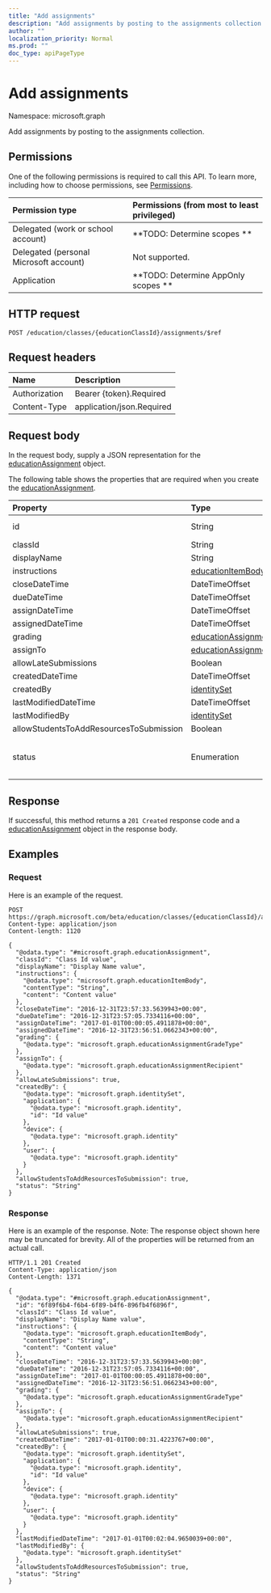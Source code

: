```yaml
---
title: "Add assignments"
description: "Add assignments by posting to the assignments collection."
author: ""
localization_priority: Normal
ms.prod: ""
doc_type: apiPageType
---
```


# Add assignments

Namespace: microsoft.graph

Add assignments by posting to the assignments collection.

## Permissions
One of the following permissions is required to call this API. To learn more, including how to choose permissions, see [Permissions](/concepts/permissions-reference.md).

|Permission type|Permissions (from most to least privileged)|
|:---|:---|
|Delegated (work or school account)|**TODO: Determine scopes **|
|Delegated (personal Microsoft account)|Not supported.|
|Application|**TODO: Determine AppOnly scopes **|

## HTTP request
<!-- {
  "blockType": "ignored"
}
-->
``` http
POST /education/classes/{educationClassId}/assignments/$ref
```

## Request headers
|Name|Description|
|:---|:---|
|Authorization|Bearer {token}.Required|
|Content-Type|application/json.Required|

## Request body
In the request body, supply a JSON representation for the [educationAssignment](../resources/educationassignment.md) object.

The following table shows the properties that are required when you create the [educationAssignment](../resources/educationassignment.md).

|Property|Type|Description|
|:---|:---|:---|
|id|String| Inherited from [entity](../resources/entity.md)|
|classId|String||
|displayName|String||
|instructions|[educationItemBody](../resources/educationitembody.md)||
|closeDateTime|DateTimeOffset||
|dueDateTime|DateTimeOffset||
|assignDateTime|DateTimeOffset||
|assignedDateTime|DateTimeOffset||
|grading|[educationAssignmentGradeType](../resources/educationassignmentgradetype.md)||
|assignTo|[educationAssignmentRecipient](../resources/educationassignmentrecipient.md)||
|allowLateSubmissions|Boolean||
|createdDateTime|DateTimeOffset||
|createdBy|[identitySet](../resources/identityset.md)||
|lastModifiedDateTime|DateTimeOffset||
|lastModifiedBy|[identitySet](../resources/identityset.md)||
|allowStudentsToAddResourcesToSubmission|Boolean||
|status|Enumeration| Possible values are: `draft`, `published`, `assigned`, `unknownFutureValue`.|



## Response
If successful, this method returns a `201 Created` response code and a [educationAssignment](../resources/educationassignment.md) object in the response body.

## Examples

### Request
Here is an example of the request.
<!-- {
  "blockType": "request",
  "name": "create_educationassignment_from_"
}
-->
``` http
POST https://graph.microsoft.com/beta/education/classes/{educationClassId}/assignments
Content-type: application/json
Content-length: 1120

{
  "@odata.type": "#microsoft.graph.educationAssignment",
  "classId": "Class Id value",
  "displayName": "Display Name value",
  "instructions": {
    "@odata.type": "microsoft.graph.educationItemBody",
    "contentType": "String",
    "content": "Content value"
  },
  "closeDateTime": "2016-12-31T23:57:33.5639943+00:00",
  "dueDateTime": "2016-12-31T23:57:05.7334116+00:00",
  "assignDateTime": "2017-01-01T00:00:05.4911878+00:00",
  "assignedDateTime": "2016-12-31T23:56:51.0662343+00:00",
  "grading": {
    "@odata.type": "microsoft.graph.educationAssignmentGradeType"
  },
  "assignTo": {
    "@odata.type": "microsoft.graph.educationAssignmentRecipient"
  },
  "allowLateSubmissions": true,
  "createdBy": {
    "@odata.type": "microsoft.graph.identitySet",
    "application": {
      "@odata.type": "microsoft.graph.identity",
      "id": "Id value"
    },
    "device": {
      "@odata.type": "microsoft.graph.identity"
    },
    "user": {
      "@odata.type": "microsoft.graph.identity"
    }
  },
  "allowStudentsToAddResourcesToSubmission": true,
  "status": "String"
}
```

### Response
Here is an example of the response. Note: The response object shown here may be truncated for brevity. All of the properties will be returned from an actual call.
<!-- {
  "blockType": "response",
  "truncated": true,
  "@odata.type": "microsoft.graph.educationassignment"
}
-->
``` http
HTTP/1.1 201 Created
Content-Type: application/json
Content-Length: 1371

{
  "@odata.type": "#microsoft.graph.educationAssignment",
  "id": "6f89f6b4-f6b4-6f89-b4f6-896fb4f6896f",
  "classId": "Class Id value",
  "displayName": "Display Name value",
  "instructions": {
    "@odata.type": "microsoft.graph.educationItemBody",
    "contentType": "String",
    "content": "Content value"
  },
  "closeDateTime": "2016-12-31T23:57:33.5639943+00:00",
  "dueDateTime": "2016-12-31T23:57:05.7334116+00:00",
  "assignDateTime": "2017-01-01T00:00:05.4911878+00:00",
  "assignedDateTime": "2016-12-31T23:56:51.0662343+00:00",
  "grading": {
    "@odata.type": "microsoft.graph.educationAssignmentGradeType"
  },
  "assignTo": {
    "@odata.type": "microsoft.graph.educationAssignmentRecipient"
  },
  "allowLateSubmissions": true,
  "createdDateTime": "2017-01-01T00:00:31.4223767+00:00",
  "createdBy": {
    "@odata.type": "microsoft.graph.identitySet",
    "application": {
      "@odata.type": "microsoft.graph.identity",
      "id": "Id value"
    },
    "device": {
      "@odata.type": "microsoft.graph.identity"
    },
    "user": {
      "@odata.type": "microsoft.graph.identity"
    }
  },
  "lastModifiedDateTime": "2017-01-01T00:02:04.9650039+00:00",
  "lastModifiedBy": {
    "@odata.type": "microsoft.graph.identitySet"
  },
  "allowStudentsToAddResourcesToSubmission": true,
  "status": "String"
}
```

